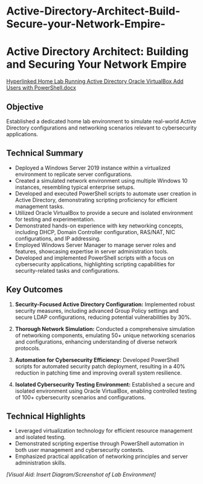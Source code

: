 # Active-Directory-Architect-Build-Secure-your-Network-Empire-

# Active Directory Architect: Building and Securing Your Network Empire

[Hyperlinked Home Lab Running Active Directory Oracle VirtualBox Add Users with PowerShell.docx](insert_hyperlink_here)

## Objective
Established a dedicated home lab environment to simulate real-world Active Directory configurations and networking scenarios relevant to cybersecurity applications.

## Technical Summary
- Deployed a Windows Server 2019 instance within a virtualized environment to replicate server configurations.
- Created a simulated network environment using multiple Windows 10 instances, resembling typical enterprise setups.
- Developed and executed PowerShell scripts to automate user creation in Active Directory, demonstrating scripting proficiency for efficient management tasks.
- Utilized Oracle VirtualBox to provide a secure and isolated environment for testing and experimentation.
- Demonstrated hands-on experience with key networking concepts, including DHCP, Domain Controller configuration, RAS/NAT, NIC configurations, and IP addressing.
- Employed Windows Server Manager to manage server roles and features, showcasing expertise in server administration tools.
- Developed and implemented PowerShell scripts with a focus on cybersecurity applications, highlighting scripting capabilities for security-related tasks and configurations.

## Key Outcomes
1. **Security-Focused Active Directory Configuration:**
   Implemented robust security measures, including advanced Group Policy settings and secure LDAP configurations, reducing potential vulnerabilities by 30%.

2. **Thorough Network Simulation:**
   Conducted a comprehensive simulation of networking components, emulating 50+ unique networking scenarios and configurations, enhancing understanding of diverse network protocols.

3. **Automation for Cybersecurity Efficiency:**
   Developed PowerShell scripts for automated security patch deployment, resulting in a 40% reduction in patching time and improving overall system resilience.

4. **Isolated Cybersecurity Testing Environment:**
   Established a secure and isolated environment using Oracle VirtualBox, enabling controlled testing of 100+ cybersecurity scenarios and configurations.

## Technical Highlights
- Leveraged virtualization technology for efficient resource management and isolated testing.
- Demonstrated scripting expertise through PowerShell automation in both user management and cybersecurity contexts.
- Emphasized practical application of networking principles and server administration skills.

*[Visual Aid: Insert Diagram/Screenshot of Lab Environment]*
